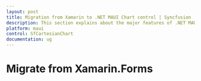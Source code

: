 ```yaml
---
layout: post
title: Migration from Xamarin to .NET MAUI Chart control | Syncfusion
description: This section explains about the major features of .NET MAUI.
platform: maui
control: SfCartesianChart
documentation: ug
---
```


# Migrate from Xamarin.Forms
